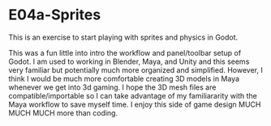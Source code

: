 # E04a-Sprites
This is an exercise to start playing with sprites and physics in Godot.
 
 This was a fun little into intro the workflow and panel/toolbar setup of Godot. I am used to working in Blender, Maya, and Unity and this seems very familiar but potentially much more organized and simplified. However, I think I would be much more comfortable creating 3D models in Maya whenever we get into 3d gaming. I hope the 3D mesh files are compatible/importable so I can take advantage of my familiararity with the Maya workflow to save myself time. I enjoy this side of game design MUCH MUCH MUCH more than coding.
 
 
